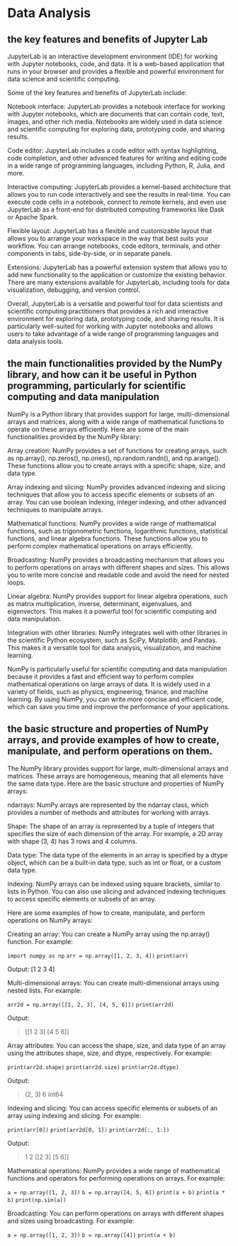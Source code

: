 # Data Analysis

## the key features and benefits of Jupyter Lab

JupyterLab is an interactive development environment (IDE) for working with Jupyter notebooks, code, and data. It is a web-based application that runs in your browser and provides a flexible and powerful environment for data science and scientific computing.

Some of the key features and benefits of JupyterLab include:

Notebook interface: JupyterLab provides a notebook interface for working with Jupyter notebooks, which are documents that can contain code, text, images, and other rich media. Notebooks are widely used in data science and scientific computing for exploring data, prototyping code, and sharing results.

Code editor: JupyterLab includes a code editor with syntax highlighting, code completion, and other advanced features for writing and editing code in a wide range of programming languages, including Python, R, Julia, and more.

Interactive computing: JupyterLab provides a kernel-based architecture that allows you to run code interactively and see the results in real-time. You can execute code cells in a notebook, connect to remote kernels, and even use JupyterLab as a front-end for distributed computing frameworks like Dask or Apache Spark.

Flexible layout: JupyterLab has a flexible and customizable layout that allows you to arrange your workspace in the way that best suits your workflow. You can arrange notebooks, code editors, terminals, and other components in tabs, side-by-side, or in separate panels.

Extensions: JupyterLab has a powerful extension system that allows you to add new functionality to the application or customize the existing behavior. There are many extensions available for JupyterLab, including tools for data visualization, debugging, and version control.

Overall, JupyterLab is a versatile and powerful tool for data scientists and scientific computing practitioners that provides a rich and interactive environment for exploring data, prototyping code, and sharing results. It is particularly well-suited for working with Jupyter notebooks and allows users to take advantage of a wide range of programming languages and data analysis tools.

## the main functionalities provided by the NumPy library, and how can it be useful in Python programming, particularly for scientific computing and data manipulation

NumPy is a Python library that provides support for large, multi-dimensional arrays and matrices, along with a wide range of mathematical functions to operate on these arrays efficiently. Here are some of the main functionalities provided by the NumPy library:

Array creation: NumPy provides a set of functions for creating arrays, such as np.array(), np.zeros(), np.ones(), np.random.randn(), and np.arange(). These functions allow you to create arrays with a specific shape, size, and data type.

Array indexing and slicing: NumPy provides advanced indexing and slicing techniques that allow you to access specific elements or subsets of an array. You can use boolean indexing, integer indexing, and other advanced techniques to manipulate arrays.

Mathematical functions: NumPy provides a wide range of mathematical functions, such as trigonometric functions, logarithmic functions, statistical functions, and linear algebra functions. These functions allow you to perform complex mathematical operations on arrays efficiently.

Broadcasting: NumPy provides a broadcasting mechanism that allows you to perform operations on arrays with different shapes and sizes. This allows you to write more concise and readable code and avoid the need for nested loops.

Linear algebra: NumPy provides support for linear algebra operations, such as matrix multiplication, inverse, determinant, eigenvalues, and eigenvectors. This makes it a powerful tool for scientific computing and data manipulation.

Integration with other libraries: NumPy integrates well with other libraries in the scientific Python ecosystem, such as SciPy, Matplotlib, and Pandas. This makes it a versatile tool for data analysis, visualization, and machine learning.

NumPy is particularly useful for scientific computing and data manipulation because it provides a fast and efficient way to perform complex mathematical operations on large arrays of data. It is widely used in a variety of fields, such as physics, engineering, finance, and machine learning. By using NumPy, you can write more concise and efficient code, which can save you time and improve the performance of your applications.

## the basic structure and properties of NumPy arrays, and provide examples of how to create, manipulate, and perform operations on them.

The NumPy library provides support for large, multi-dimensional arrays and matrices. These arrays are homogeneous, meaning that all elements have the same data type. Here are the basic structure and properties of NumPy arrays:

ndarrays: NumPy arrays are represented by the ndarray class, which provides a number of methods and attributes for working with arrays.

Shape: The shape of an array is represented by a tuple of integers that specifies the size of each dimension of the array. For example, a 2D array with shape (3, 4) has 3 rows and 4 columns.

Data type: The data type of the elements in an array is specified by a dtype object, which can be a built-in data type, such as int or float, or a custom data type.

Indexing: NumPy arrays can be indexed using square brackets, similar to lists in Python. You can also use slicing and advanced indexing techniques to access specific elements or subsets of an array.

Here are some examples of how to create, manipulate, and perform operations on NumPy arrays:

Creating an array: You can create a NumPy array using the np.array() function. For example:

`import numpy as np`
`arr = np.array([1, 2, 3, 4])`
`print(arr)`

Output: [1 2 3 4]

Multi-dimensional arrays: You can create multi-dimensional arrays using nested lists. For example:

`arr2d = np.array([[1, 2, 3], [4, 5, 6]])`
`print(arr2d)`

Output:   
>[[1 2 3]
 [4 5 6]]

Array attributes: You can access the shape, size, and data type of an array using the attributes shape, size, and dtype, respectively. For example:

`print(arr2d.shape)`
`print(arr2d.size)`
`print(arr2d.dtype)`

Output:

>(2, 3)
 6
 int64

Indexing and slicing: You can access specific elements or subsets of an array using indexing and slicing. For example:

`print(arr[0])`
`print(arr2d[0, 1])`
`print(arr2d[:, 1:])`

Output:
>1
 2
 [[2 3]
 [5 6]]


Mathematical operations: NumPy provides a wide range of mathematical functions and operators for performing operations on arrays. For example:

`a = np.array([1, 2, 3])`
`b = np.array([4, 5, 6])`
`print(a + b)`
`print(a * b)`
`print(np.sin(a))`

Broadcasting: You can perform operations on arrays with different shapes and sizes using broadcasting. For example:

`a = np.array([1, 2, 3])`
`b = np.array([4])`
`print(a + b)`